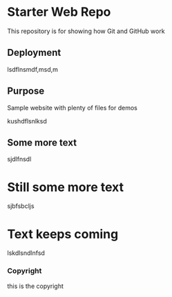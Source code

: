 # Starter Web Repo

This repository is for showing how Git and GitHub work

## Deployment

lsdflnsmdf,msd,m

## Purpose

Sample website with plenty of files for demos


kushdflsnlksd

## Some more text
sjdlfnsdl

# Still some more text
sjbfsbcljs


# Text keeps coming
lskdlsndlnfsd

### Copyright
this is the copyright
